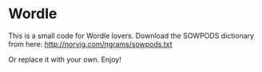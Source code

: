 # Wordle
This is a small code for Wordle lovers. Download the SOWPODS dictionary from here:
http://norvig.com/ngrams/sowpods.txt

Or replace it with your own.
Enjoy!
